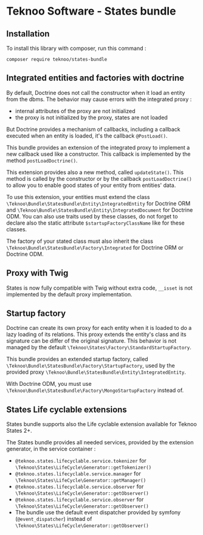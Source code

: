 Teknoo Software - States bundle
===========================

Installation
------------
To install this library with composer, run this command :

    composer require teknoo/states-bundle

Integrated entities and factories with doctrine
-----------------------------------------------

By default, Doctrine does not call the constructor when it load an entity from the dbms. The behavior may cause errors
 with the integrated proxy :

*   internal attributes of the proxy are not initialized
*   the proxy is not initialized by the proxy, states are not loaded

But Doctrine provides a mechanism of callbacks, including a callback executed when an entity is loaded, it's the callback
`@PostLoad()`.

This bundle provides an extension of the integrated proxy to implement a new callback used like a constructor. This callback
 is implemented by the method `postLoadDoctrine()`.

This extension provides also a new method, called `updateState()`. This method is called by the constructor or by the callback
`postLoadDoctrine()` to allow you to enable good states of your entity from entities' data.

To use this extension, your entities must extend the class `\Teknoo\Bundle\StatesBundle\Entity\IntegratedEntity` for Doctrine ORM
and `\Teknoo\Bundle\StatesBundle\Entity\IntegratedDocument` for Doctrine ODM. You can also use traits used by these
classes, do not forget to declare also the static attribute `$startupFactoryClassName` like for these classes.
 
The factory of your stated class must also inherit the class `\Teknoo\Bundle\StatesBundle\Factory\Integrated` for Doctrine ORM 
or Doctrine ODM.

Proxy with Twig
---------------

States is now fully compatible with Twig without extra code, `__isset` is not implemented by the default proxy implementation.

Startup factory
---------------

Doctrine can create its own proxy for each entity when it is loaded to do a lazy loading of its relations. This proxy
 extends the entity's class and its signature can be differ of the original signature. This behavior is not managed by
 the default `\Teknoo\States\Factory\StandardStartupFactory`.

This bundle provides an extended startup factory, called `\Teknoo\Bundle\StatesBundle\Factory\StartupFactory`,
 used by the provided proxy `\Teknoo\Bundle\StatesBundle\Entity\IntegratedEntity`.
 
With Doctrine ODM, you must use `\Teknoo\Bundle\StatesBundle\Factory\MongoStartupFactory` instead of.

States Life cyclable extensions
-------------------------------

States bundle supports also the Life cyclable extension available for Teknoo States 2+.

The States bundle provides all needed services, provided by the extension generator, in the service container :

*   `@teknoo.states.lifecyclable.service.tokenizer` for `\Teknoo\States\LifeCycle\Generator::getTokenizer()`
*   `@teknoo.states.lifecyclable.service.manager` for `\Teknoo\States\LifeCycle\Generator::getManager()`
*   `@teknoo.states.lifecyclable.service.observer` for `\Teknoo\States\LifeCycle\Generator::getObserver()`
*   `@teknoo.states.lifecyclable.service.observer` for `\Teknoo\States\LifeCycle\Generator::getObserver()`
*   The bundle use the default event dispatcher provided by symfony (`@event_dispatcher`) instead of `\Teknoo\States\LifeCycle\Generator::getObserver()`

